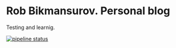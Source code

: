 # Rob Bikmansurov. Personal blog 

Testing and learnig.

[![pipeline status](https://gitlab.com/RobBikmansurov/bp1step.jekyll/badges/master/pipeline.svg)](https://gitlab.com/RobBikmansurov/bp1step.jekyll/commits/master)
